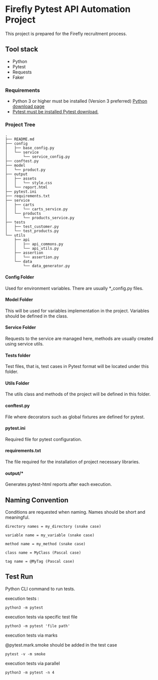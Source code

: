 <h1>Firefly Pytest API Automation Project</h1>
This project is prepared for the Firefly recruitment process.
<h2>Tool stack</h2>

* Python
* Pytest
* Requests
* Faker

<h3>Requirements</h3>

* Python 3 or higher must be installed (Version 3 preferred) <a href="https://www.python.org/downloads/"> Python
  download page
* Pytest must be installed <a href="https://pypi.org/project/pytest/">Pytest download</a>,

<h3>Project Tree</h3>

```
.
├── README.md
├── config
│   ├── base_config.py
│   └── service
│       └── service_config.py
├── conftest.py
├── model
│   └── product.py
├── output
│   ├── assets
│   │   └── style.css
│   └── report.html
├── pytest.ini
├── requirements.txt
├── service
│   ├── carts
│   │   └── carts_service.py
│   └── products
│       └── products_service.py
├── tests
│   ├── test_customer.py
│   └── test_products.py
└── utils
    ├── api
    │   ├── api_commons.py
    │   └── api_utils.py
    ├── assertion
    │   └── assertion.py
    └── data
        └── data_generator.py

```

<h4>Config Folder</h4>
Used for environment variables. There are usually *_config.py files.

<h4>Model Folder</h4>
This will be used for variables implementation in the project. Variables should be defined in the class.

<h4>Service Folder</h4>
Requests to the service are managed here, methods are usually created using service utils.

<h4>Tests folder</h4>
Test files, that is, test cases in Pytest format will be located under this folder.

<h4>Utils Folder</h4>
The utils class and methods of the project will be defined in this folder.

<h4>conftest.py</h4>
File where decorators such as global fixtures are defined for pytest.
<h4>pytest.ini</h4>
Required file for pytest configuration.

<h4>requirements.txt</h4>
The file required for the installation of project necessary libraries.

<h4>output/*</h4>
Generates pytest-html reports after each execution.

<h2>Naming Convention</h2>

Conditions are requested when naming. Names should be short and meaningful.

``directory names = my_directory (snake case)``

``variable name = my_variable (snake case)``

``method name = my_method (snake case)``

``class name = MyClass (Pascal case)``

``tag name = @MyTag (Pascal case)``



<h2> Test Run </h2>

Python CLI command to run tests.

execution tests :

``
python3 -m pytest
``

execution tests via specific test file

``
python3 -m pytest 'file path'
``

execution tests via marks

@pytest.mark.smoke should be added in the test case

``
pytest -v -m smoke
``

execution tests via parallel

``
python3 -m pytest -n 4
``

